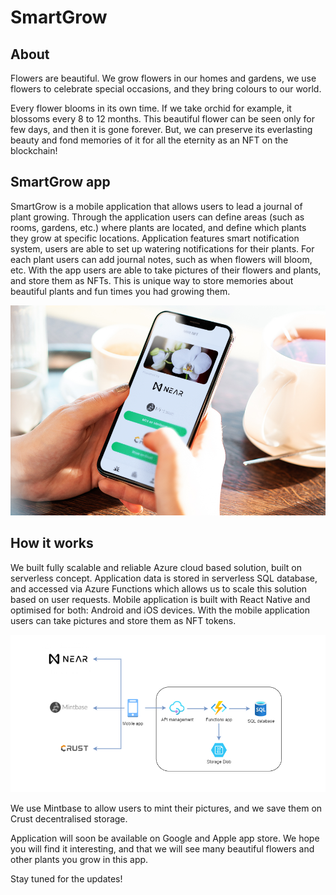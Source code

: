 # SmartGrow

## About
Flowers are beautiful. We grow flowers in our homes and gardens, we use flowers to celebrate special occasions, and they bring colours to our world.

Every flower blooms in its own time. If we take orchid for example, it blossoms every 8 to 12 months. This beautiful flower can be seen only for few days, and then it is gone forever. But, we can preserve its everlasting beauty and fond memories of it for all the eternity as an NFT on the blockchain!

## SmartGrow app
SmartGrow is a mobile application that allows users to lead a journal of plant growing. Through the application users can define areas (such as rooms, gardens, etc.) where plants are located, and define which plants they grow at specific locations. Application features smart notification system, users are able to set up watering notifications for their plants. For each plant users can add journal notes, such as when flowers will bloom, etc. With the app users are able to take pictures of their flowers and plants, and store them as NFTs. This is unique way to store memories about beautiful plants and fun times you had growing them.

![SmartGrow app](https://github.com/nenadff5/SmartGrow/blob/main/screenshots/app-preview.png)

## How it works
We built fully scalable and reliable Azure cloud based solution, built on serverless concept. Application data is stored in serverless SQL database, and accessed via Azure Functions which allows us to scale this solution based on user requests. Mobile application is built with React Native and optimised for both: Android and iOS devices. With the mobile application users can take pictures and store them as NFT tokens.

![Architecture overview](https://github.com/nenadff5/SmartGrow/blob/main/screenshots/architecture-smartgrow-updated.png)

We use Mintbase to allow users to mint their pictures, and we save them on Crust decentralised storage.

Application will soon be available on Google and Apple app store. We hope you will find it interesting, and that we will see many beautiful flowers and other plants you grow in this app.

Stay tuned for the updates!